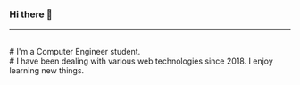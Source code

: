 ### Hi there 👋
<hr/>
<br>
# I'm a Computer Engineer student. 
<br>
# I have been dealing with various web technologies since 2018. I enjoy learning new things.
<!--
**ibrahimbas8/ibrahimbas8** is a ✨ _special_ ✨ repository because its `README.md` (this file) appears on your GitHub profile.

Here are some ideas to get you started:

- 🔭 I’m currently working on ...
- 🌱 I’m currently learning ...
- 👯 I’m looking to collaborate on ...
- 🤔 I’m looking for help with ...
- 💬 Ask me about ...
- 📫 How to reach me: ...
- 😄 Pronouns: ...
- ⚡ Fun fact: ...
-->
